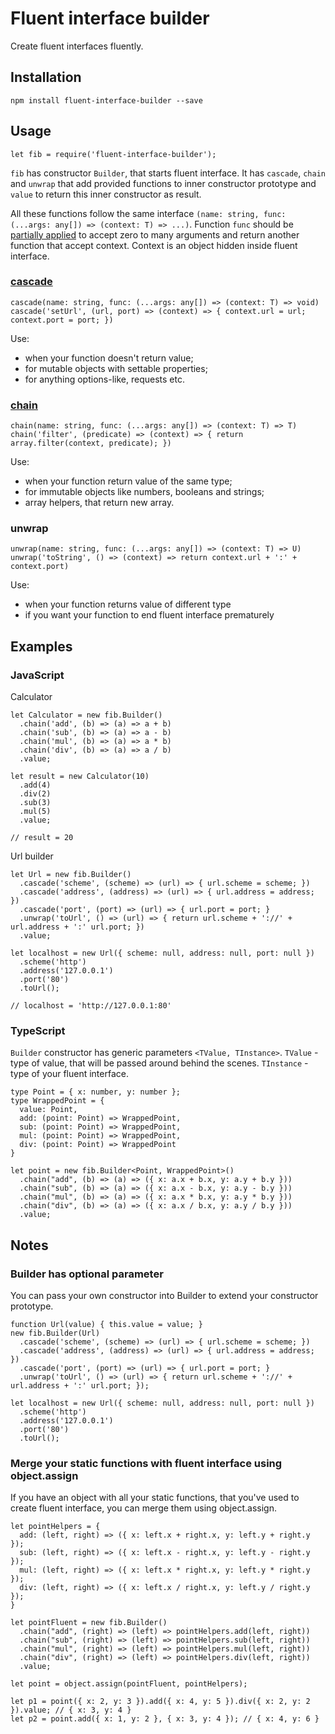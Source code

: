 # Fluent interface builder
Create fluent interfaces fluently.
## Installation
`npm install fluent-interface-builder --save`

## Usage

`let fib = require('fluent-interface-builder');`

`fib` has constructor `Builder`, that starts fluent interface. It has `cascade`, `chain` and `unwrap` that add provided functions to inner constructor prototype and `value` to return this inner constructor as result.

All these functions follow the same interface `(name: string, func: (...args: any[]) => (context: T) => ...)`.
Function `func` should be [partially applied](https://en.wikipedia.org/wiki/Partial_application) to accept zero to many arguments and return another function that accept context. Context is an object hidden inside fluent interface.

### [cascade](https://en.wikipedia.org/wiki/Method_cascading)
```
cascade(name: string, func: (...args: any[]) => (context: T) => void)
cascade('setUrl', (url, port) => (context) => { context.url = url; context.port = port; })
```

Use:
- when your function doesn't return value;
- for mutable objects with settable properties;
- for anything options-like, requests etc. 

### [chain](https://en.wikipedia.org/wiki/Method_chaining)
```
chain(name: string, func: (...args: any[]) => (context: T) => T)
chain('filter', (predicate) => (context) => { return array.filter(context, predicate); })
```

Use:
- when your function return value of the same type;
- for immutable objects like numbers, booleans and strings;
- array helpers, that return new array.

### unwrap
```
unwrap(name: string, func: (...args: any[]) => (context: T) => U)
unwrap('toString', () => (context) => return context.url + ':' + context.port)
```

Use:
- when your function returns value of different type
- if you want your function to end fluent interface prematurely

## Examples
### JavaScript
Calculator
```
let Calculator = new fib.Builder()
  .chain('add', (b) => (a) => a + b)
  .chain('sub', (b) => (a) => a - b)
  .chain('mul', (b) => (a) => a * b)
  .chain('div', (b) => (a) => a / b)
  .value;
  
let result = new Calculator(10)
  .add(4)
  .div(2)
  .sub(3)
  .mul(5)
  .value;

// result = 20
```
Url builder
```
let Url = new fib.Builder()
  .cascade('scheme', (scheme) => (url) => { url.scheme = scheme; })
  .cascade('address', (address) => (url) => { url.address = address; })
  .cascade('port', (port) => (url) => { url.port = port; }
  .unwrap('toUrl', () => (url) => { return url.scheme + '://' + url.address + ':' url.port; })
  .value;
  
let localhost = new Url({ scheme: null, address: null, port: null })
  .scheme('http')
  .address('127.0.0.1')
  .port('80')
  .toUrl();
  
// localhost = 'http://127.0.0.1:80'
```
### TypeScript
`Builder` constructor has generic parameters `<TValue, TInstance>`.
`TValue` - type of value, that will be passed around behind the scenes.
`TInstance` - type of your fluent interface.

```
type Point = { x: number, y: number };
type WrappedPoint = {
  value: Point,
  add: (point: Point) => WrappedPoint,
  sub: (point: Point) => WrappedPoint,
  mul: (point: Point) => WrappedPoint,
  div: (point: Point) => WrappedPoint
}

let point = new fib.Builder<Point, WrappedPoint>()
  .chain("add", (b) => (a) => ({ x: a.x + b.x, y: a.y + b.y }))
  .chain("sub", (b) => (a) => ({ x: a.x - b.x, y: a.y - b.y }))
  .chain("mul", (b) => (a) => ({ x: a.x * b.x, y: a.y * b.y }))
  .chain("div", (b) => (a) => ({ x: a.x / b.x, y: a.y / b.y }))
  .value;
```


## Notes

### Builder has optional parameter
You can pass your own constructor into Builder to extend your constructor prototype.
```
function Url(value) { this.value = value; }
new fib.Builder(Url)
  .cascade('scheme', (scheme) => (url) => { url.scheme = scheme; })
  .cascade('address', (address) => (url) => { url.address = address; })
  .cascade('port', (port) => (url) => { url.port = port; }
  .unwrap('toUrl', () => (url) => { return url.scheme + '://' + url.address + ':' url.port; });
  
let localhost = new Url({ scheme: null, address: null, port: null })
  .scheme('http')
  .address('127.0.0.1')
  .port('80')
  .toUrl();
```


### Merge your static functions with fluent interface using object.assign
If you have an object with all your static functions, that you've used to create fluent interface, you can merge them using object.assign.
```
let pointHelpers = {
  add: (left, right) => ({ x: left.x + right.x, y: left.y + right.y });
  sub: (left, right) => ({ x: left.x - right.x, y: left.y - right.y });
  mul: (left, right) => ({ x: left.x * right.x, y: left.y * right.y });
  div: (left, right) => ({ x: left.x / right.x, y: left.y / right.y });
}

let pointFluent = new fib.Builder()
  .chain("add", (right) => (left) => pointHelpers.add(left, right))
  .chain("sub", (right) => (left) => pointHelpers.sub(left, right))
  .chain("mul", (right) => (left) => pointHelpers.mul(left, right))
  .chain("div", (right) => (left) => pointHelpers.div(left, right))
  .value;

let point = object.assign(pointFluent, pointHelpers);

let p1 = point({ x: 2, y: 3 }).add({ x: 4, y: 5 }).div({ x: 2, y: 2 }).value; // { x: 3, y: 4 }
let p2 = point.add({ x: 1, y: 2 }, { x: 3, y: 4 }); // { x: 4, y: 6 }
```
